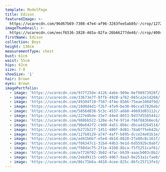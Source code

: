 ```yaml
---
template: ModelPage
title: Edison
featuredImage: >-
  https://ucarecdn.com/96d67b69-7308-47e4-af96-3283fee5ab89/-/crop/1272x761/0,0/-/preview/
imageThumbnail: >-
  https://ucarecdn.com/eecf6536-3828-465a-82fa-26b66277de40/-/crop/400x518/271,121/-/preview/
firstName: Edison
collection: Boys
height: 130cm
measurementType: chest
bust: 61cm
waist: 55cm
hips: 62cm
size: 7-8
shoeSize: '1'
hair: Brown
eyes: Brown
imagePortfolio:
  - image: 'https://ucarecdn.com/937f25de-4126-4a6e-909e-0ef98973928f/'
  - image: 'https://ucarecdn.com/33673e7f-8ffb-4920-a762-865ca2e1d268/'
  - image: 'https://ucarecdn.com/49304f10-f507-4f4e-8566-75eae1004f9d/'
  - image: 'https://ucarecdn.com/18d0d4d1-f2b7-4fe9-be30-06cca57826eb/'
  - image: 'https://ucarecdn.com/5856d038-5c3c-4537-a6b8-40693d03112c/'
  - image: 'https://ucarecdn.com/227e8bde-15e7-44e4-8653-9d37d5585441/'
  - image: 'https://ucarecdn.com/988bb522-128e-4cf4-9714-f66f88368ec6/'
  - image: 'https://ucarecdn.com/90e642f2-c9d8-4a51-8bbc-dbca4d264514/'
  - image: 'https://ucarecdn.com/b272b22f-1451-400f-8d81-78a8ff5e642b/'
  - image: 'https://ucarecdn.com/127b0120-a747-4aff-b895-dcce24e01b1e/'
  - image: 'https://ucarecdn.com/ad41b6b7-e5e4-4b1d-8828-2fe80c8c161f/'
  - image: 'https://ucarecdn.com/f04347c1-31b4-44b3-9e1d-6d5592bc0abf/'
  - image: 'https://ucarecdn.com/f88dac75-2f1e-4108-8bca-f5f5251caf61/'
  - image: 'https://ucarecdn.com/e7726f02-3b02-47ac-bb39-aaacb003c8b2/'
  - image: 'https://ucarecdn.com/2ebd9115-ce05-4967-9aa3-0e253a1cfae8/'
  - image: 'https://ucarecdn.com/86c75b6a-4010-4cee-825c-8bfc25713fe3/'
---
```


